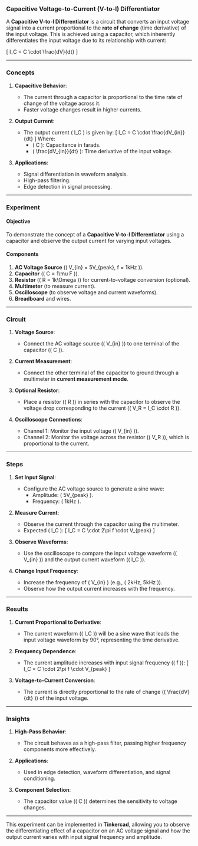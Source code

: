 ### **Capacitive Voltage-to-Current (V-to-I) Differentiator**

A **Capacitive V-to-I Differentiator** is a circuit that converts an input voltage signal into a current proportional to the **rate of change** (time derivative) of the input voltage. This is achieved using a capacitor, which inherently differentiates the input voltage due to its relationship with current:

\[
I_C = C \cdot \frac{dV}{dt}
\]

---

### Concepts

1. **Capacitive Behavior**:
   - The current through a capacitor is proportional to the time rate of change of the voltage across it.
   - Faster voltage changes result in higher currents.

2. **Output Current**:
   - The output current \( I_C \) is given by:
     \[
     I_C = C \cdot \frac{dV_{in}}{dt}
     \]
     Where:
     - \( C \): Capacitance in farads.
     - \( \frac{dV_{in}}{dt} \): Time derivative of the input voltage.

3. **Applications**:
   - Signal differentiation in waveform analysis.
   - High-pass filtering.
   - Edge detection in signal processing.

---

### Experiment

#### Objective
To demonstrate the concept of a **Capacitive V-to-I Differentiator** using a capacitor and observe the output current for varying input voltages.

#### Components
1. **AC Voltage Source** (\( V_{in} = 5V_{peak}, f = 1kHz \)).
2. **Capacitor** (\( C = 1\mu F \)).
3. **Resistor** (\( R = 1k\Omega \)) for current-to-voltage conversion (optional).
4. **Multimeter** (to measure current).
5. **Oscilloscope** (to observe voltage and current waveforms).
6. **Breadboard** and wires.

---

### Circuit

1. **Voltage Source**:
   - Connect the AC voltage source (\( V_{in} \)) to one terminal of the capacitor (\( C \)).

2. **Current Measurement**:
   - Connect the other terminal of the capacitor to ground through a multimeter in **current measurement mode**.

3. **Optional Resistor**:
   - Place a resistor (\( R \)) in series with the capacitor to observe the voltage drop corresponding to the current (\( V_R = I_C \cdot R \)).

4. **Oscilloscope Connections**:
   - Channel 1: Monitor the input voltage (\( V_{in} \)).
   - Channel 2: Monitor the voltage across the resistor (\( V_R \)), which is proportional to the current.

---

### Steps

1. **Set Input Signal**:
   - Configure the AC voltage source to generate a sine wave:
     - Amplitude: \( 5V_{peak} \).
     - Frequency: \( 1kHz \).

2. **Measure Current**:
   - Observe the current through the capacitor using the multimeter.
   - Expected \( I_C \):
     \[
     I_C = C \cdot 2\pi f \cdot V_{peak}
     \]

3. **Observe Waveforms**:
   - Use the oscilloscope to compare the input voltage waveform (\( V_{in} \)) and the output current waveform (\( I_C \)).

4. **Change Input Frequency**:
   - Increase the frequency of \( V_{in} \) (e.g., \( 2kHz, 5kHz \)).
   - Observe how the output current increases with the frequency.

---

### Results

1. **Current Proportional to Derivative**:
   - The current waveform (\( I_C \)) will be a sine wave that leads the input voltage waveform by 90°, representing the time derivative.

2. **Frequency Dependence**:
   - The current amplitude increases with input signal frequency (\( f \)):
     \[
     I_C = C \cdot 2\pi f \cdot V_{peak}
     \]

3. **Voltage-to-Current Conversion**:
   - The current is directly proportional to the rate of change (\( \frac{dV}{dt} \)) of the input voltage.

---

### Insights

1. **High-Pass Behavior**:
   - The circuit behaves as a high-pass filter, passing higher frequency components more effectively.

2. **Applications**:
   - Used in edge detection, waveform differentiation, and signal conditioning.

3. **Component Selection**:
   - The capacitor value (\( C \)) determines the sensitivity to voltage changes.

---

This experiment can be implemented in **Tinkercad**, allowing you to observe the differentiating effect of a capacitor on an AC voltage signal and how the output current varies with input signal frequency and amplitude.
